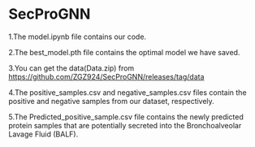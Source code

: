 # SecProGNN
1.The model.ipynb file contains our code.


2.The best_model.pth file contains the optimal model we have saved.


3.You can get the data(Data.zip) from https://github.com/ZGZ924/SecProGNN/releases/tag/data


4.The positive_samples.csv and negative_samples.csv files contain the positive and negative samples from our dataset, respectively.


5.The Predicted_positive_sample.csv file contains the newly predicted protein samples that are potentially secreted into the Bronchoalveolar Lavage Fluid (BALF).
